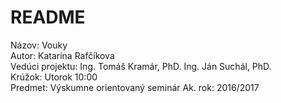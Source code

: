 # README

Názov: Vouky  
Autor: Katarína Rafčíkova  
Vedúci projektu: Ing. Tomáš Kramár, PhD. Ing. Ján Suchál, PhD.  
Krúžok: Utorok 10:00  
Predmet: Výskumne orientovaný seminár
Ak. rok: 2016/2017  

